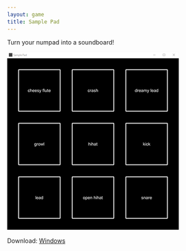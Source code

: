 ```yaml
---
layout: game
title: Sample Pad
---
```


Turn your numpad into a soundboard!

![sample pad screenshot](/images/sample-pad.jpg)

Download: [Windows](https://drive.google.com/file/d/1Bnfx0RfgZOVl2pdBItZhr0O2gcwWuY5p/view?usp=sharing)
